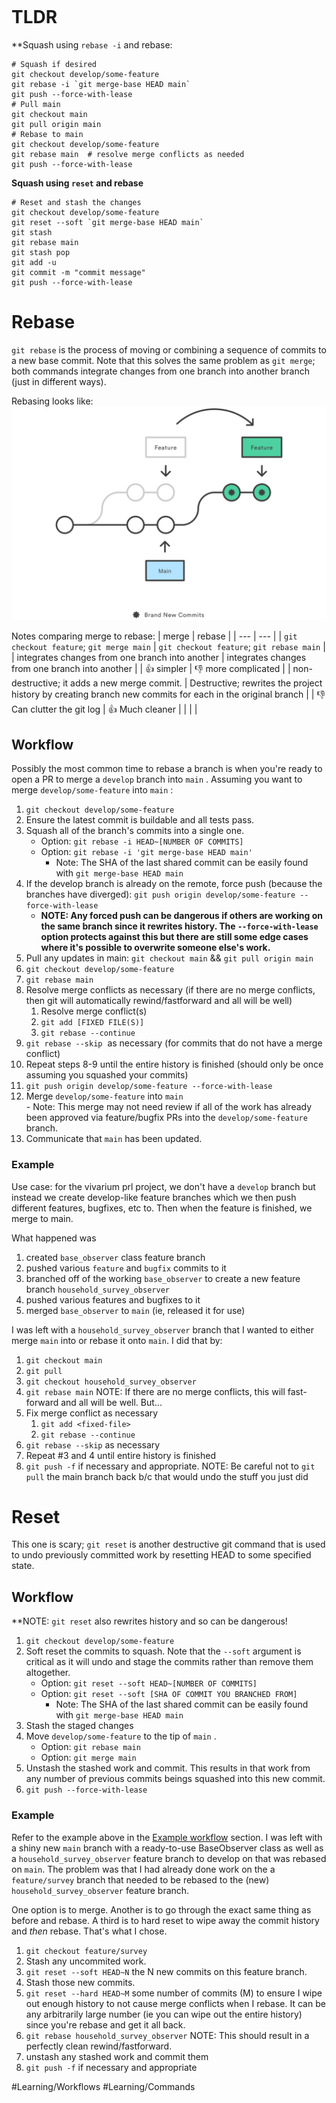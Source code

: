 ```toc

```

# TLDR
**Squash using `rebase -i` and rebase:
```
# Squash if desired
git checkout develop/some-feature
git rebase -i `git merge-base HEAD main`
git push --force-with-lease
# Pull main
git checkout main
git pull origin main
# Rebase to main
git checkout develop/some-feature
git rebase main  # resolve merge conflicts as needed
git push --force-with-lease
```

**Squash using `reset` and rebase**
```
# Reset and stash the changes
git checkout develop/some-feature
git reset --soft `git merge-base HEAD main`
git stash
git rebase main
git stash pop
git add -u
git commit -m "commit message"
git push --force-with-lease
```

# Rebase
`git rebase` is the process of moving or combining a sequence of commits to a new base commit. Note that this solves the same problem as `git merge`; both commands integrate changes from one branch into another branch (just in different ways).

Rebasing looks like:
![](../zAttachments/01%20What%20is%20git%20rebase.svg)

Notes comparing merge to rebase:
| merge | rebase |
| --- | --- |
| `git checkout feature`; `git merge main` | `git checkout feature`; `git rebase main` |
| integrates changes from one branch into another | integrates changes from one branch into another |
| 👍 simpler | 👎 more complicated |
| non-destructive; it adds a new merge commit. | Destructive; rewrites the project history by creating branch new commits for each in the original branch |
| 👎 Can clutter the git log | 👍 Much cleaner |
|  |  |

## Workflow
Possibly the most common time to rebase a branch is when you're ready to open a PR to merge a `develop` branch into `main` . Assuming you want to merge `develop/some-feature` into `main` :
1.  `git checkout develop/some-feature` 
2.  Ensure the latest commit is buildable and all tests pass.
3.  Squash all of the branch's commits into a single one.
    -   Option: `git rebase -i HEAD~[NUMBER OF COMMITS]`
    -   Option: `git rebase -i 'git merge-base HEAD main'` 
        -   Note: The SHA of the last shared commit can be easily found with `git merge-base HEAD main`
4.  If the develop branch is already on the remote, force push (because the branches have diverged): `git push origin develop/some-feature --force-with-lease` 
	- **NOTE: Any forced push can be dangerous if others are working on the same branch since it rewrites history. The `--force-with-lease`  option protects against this but there are still some edge cases where it's possible to overwrite someone else's work.** 
5.  Pull any updates in main: `git checkout main` && `git pull origin main` 
6.  `git checkout develop/some-feature` 
7.  `git rebase main` 
8.  Resolve merge conflicts as necessary (if there are no merge conflicts, then git will automatically rewind/fastforward and all will be well)
    1.  Resolve merge conflict(s)
    2.  `git add [FIXED FILE(S)]` 
    3.  `git rebase --continue` 
9.  `git rebase --skip`  as necessary (for commits that do not have a merge conflict)
10.  Repeat steps 8-9 until the entire history is finished (should only be once assuming you squashed your commits)
11.  `git push origin develop/some-feature --force-with-lease`
12.  Merge `develop/some-feature` into `main`   
    -   Note: This merge may not need review if all of the work has already been approved via feature/bugfix PRs into the `develop/some-feature`  branch.
13.  Communicate that `main` has been updated.

### Example
Use case: for the vivarium prl project, we don't have a `develop` branch but instead we create develop-like feature branches which we then push different features, bugfixes, etc to. Then when the feature is finished, we merge to main.

What happened was
1. created `base_observer` class feature branch
2. pushed various `feature` and `bugfix` commits to it
3. branched off of the working `base_observer` to create a new feature branch `household_survey_observer`
4. pushed various features and bugfixes to it
5. merged `base_observer` to `main` (ie, released it for use)

I was left with a `household_survey_observer` branch that I wanted to either merge `main` into or  rebase it onto `main`. I did that by:
1. `git checkout main`
2. `git pull`
3. `git checkout household_survey_observer`
4. `git rebase main`
	NOTE: If there are no merge conflicts, this will fast-forward and all will be well. But...
3. Fix merge conflict as necessary
	1. `git add <fixed-file>`
	2. `git rebase --continue`
4. `git rebase --skip` as necessary
5. Repeat #3 and 4 until entire history is finished
6. `git push -f` if necessary and appropriate. 
	NOTE: Be careful not to `git pull` the main branch back b/c that would undo the stuff you just did

# Reset
This one is scary; `git reset` is another destructive git command that is used to undo previously committed work by resetting HEAD to some specified state.

## Workflow
**NOTE: `git reset`  also rewrites history and so can be dangerous!
1.  `git checkout develop/some-feature` 
2.  Soft reset the commits to squash. Note that the `--soft` argument is critical as it will undo and stage the commits rather than remove them altogether.
    -   Option: `git reset --soft HEAD~[NUMBER OF COMMITS]` 
    -   Option: `git reset --soft [SHA OF COMMIT YOU BRANCHED FROM]` 
        -   Note: The SHA of the last shared commit can be easily found with `git merge-base HEAD main`
3.  Stash the staged changes
4.  Move `develop/some-feature` to the tip of `main` .
    -   Option: `git rebase main` 
    -   Option: `git merge main` 
5.  Unstash the stashed work and commit. This results in that work from any number of previous commits beings squashed into this new commit.
6.  `git push --force-with-lease`

### Example
Refer to the example above in the [Example workflow](#Example%20workflow) section. I was left with a shiny new `main` branch with a ready-to-use BaseObserver class as well as a `household_survey_observer` feature branch to develop on that was rebased on `main`. The problem was that I had already done work on the a `feature/survey` branch that needed to be rebased to the (new) `household_survey_observer` feature branch. 

One option is to merge. Another is to go through the exact same thing as before and rebase. A third is to hard reset to wipe away the commit history and *then* rebase. That's what I chose.
1. `git checkout feature/survey`
2. Stash any uncommited work.
3. `git reset --soft HEAD~N` the N new commits on this feature branch.
4. Stash those new commits.
5. `git reset --hard HEAD~M` some number of commits (M) to ensure I wipe out enough history to not cause merge conflicts when I rebase. It can be any arbitrarily large number (ie you can wipe out the entire history) since you're rebase and get it all back.
6. `git rebase household_survey_observer`
	NOTE: This should result in a perfectly clean rewind/fastforward.
7. unstash any stashed work and commit them
8. `git push -f` if necessary and appropriate



#Learning/Workflows #Learning/Commands 